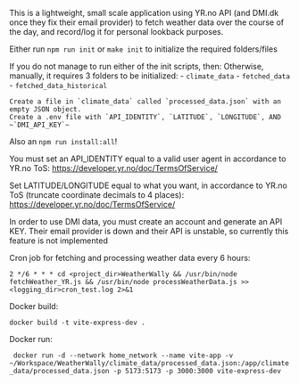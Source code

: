 This is a lightweight, small scale application using YR.no API (and DMI.dk once they fix their email provider) to fetch weather data over the course of the day, and record/log it for personal lookback purposes.

Either run `npm run init` or `make init` to initialize the required folders/files

If you do not manage to run either of the init scripts, then:
    Otherwise, manually, it requires 3 folders to be initialized: 
    - `climate_data` 
    - `fetched_data`
    - `fetched_data_historical`

    Create a file in `climate_data` called `processed_data.json` with an empty JSON object.
    Create a .env file with `API_IDENTITY`, `LATITUDE`, `LONGITUDE`, AND ~`DMI_API_KEY`~

Also an `npm run install:all`!



You must set an API_IDENTITY equal to a valid user agent in accordance to YR.no ToS: https://developer.yr.no/doc/TermsOfService/

Set LATITUDE/LONGITUDE equal to what you want, in accordance to YR.no ToS (truncate coordinate decimals to 4 places): https://developer.yr.no/doc/TermsOfService/

In order to use DMI data, you must create an account and generate an API KEY. Their email provider is down and their API is unstable, so currently this feature is not implemented


Cron job for fetching and processing weather data every 6 hours:

`2 */6 * * * cd <project_dir>WeatherWally && /usr/bin/node fetchWeather_YR.js && /usr/bin/node processWeatherData.js >> <logging_dir>cron_test.log 2>&1`


Docker build:

`docker build -t vite-express-dev .`

Docker run:


` docker run -d --network home_network --name vite-app -v ~/Workspace/WeatherWally/climate_data/processed_data.json:/app/climate_data/processed_data.json -p 5173:5173 -p 3000:3000 vite-express-dev`